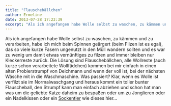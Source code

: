```yaml
---
title: "Flauschebällchen"
author: Ermeline
date: 2013-07-28 17:23:39
excerpt: "Als ich angefangen habe Wolle selbst zu waschen, zu kämmen und zu verarbeiten, habe ich mich beim Spinnen geärgert..."
---
```


Als ich angefangen habe Wolle selbst zu waschen, zu kämmen und zu verarbeiten, habe ich mich beim Spinnen geärgert (beim Filzen ist es egal), das so viele kurze Fasern ungenutzt in den Müll wandern sollten und es war zu wenig um damit etwas vernünftiges zu filzen und immer bleiben nur Kleckerreste zurück. Die Lösung sind Flauschebällchen, alle Wollreste (auch kurze schon verarbeitete Wollfädchen) kommen bei mir einfach in einen alten Probierstrumpf von Deichmann und wenn der voll ist, bei der nächsten Wäsche mit in die Waschmaschine. Was passiert? Klar, wenn es Wolle ist verfilzt sie im Normalwaschgang und heraus kommt ein toller bunter Flauscheball, den Strumpf kann man einfach abziehen und schon hat man was um die geliebte Katze daheim zu bespaßen oder um zu Jonglieren oder ein Nadelkissen oder ein [Sockentier](http://flauschiversum.de/2015/04/spinne/) wie dieses hier...
